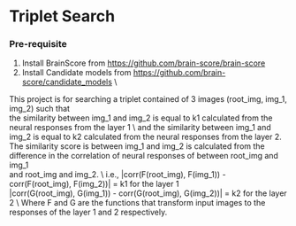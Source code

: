 # Triplet Search
 
### Pre-requisite
1. Install BrainScore from https://github.com/brain-score/brain-score
2. Install Candidate models from https://github.com/brain-score/candidate_models \

This project is for searching a triplet contained of 3 images (root_img, img_1, img_2) such that \
the similarity between img_1 and img_2 is equal to k1 calculated from the neural responses from the layer 1 \ 
and the similarity between img_1 and img_2 is equal to k2 calculated from the neural responses from the layer 2. \
The similarity score is between img_1 and img_2 is calculated from the difference in the correlation of neural responses of between root_img and img_1 \
and root_img and img_2. \\
i.e., |corr(F(root_img), F(img_1)) - corr(F(root_img), F(img_2))| = k1 for the layer 1 \
|corr(G(root_img), G(img_1)) - corr(G(root_img), G(img_2))| = k2 for the layer 2  \\
Where F and G are the functions that transform input images to the responses of the layer 1 and 2 respectively.
